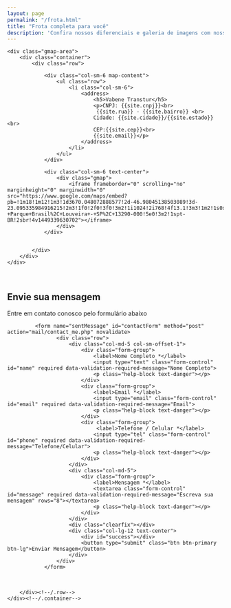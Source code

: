 ```yaml
---
layout: page
permalink: "/frota.html"
title: "Frota completa para você"
description: 'Confira nossos diferenciais e galeria de imagens com nossos transportes para sua empresa.'
---
```

<section id="contact-info">

    <div class="gmap-area">
        <div class="container">
            <div class="row">

                <div class="col-sm-6 map-content">
                    <ul class="row">
                        <li class="col-sm-6">
                            <address>
                                <h5>Vabene Transtur</h5>
                                <p>CNPJ: {{site.cnpj}}<br>
                                 {{site.rua}} - {{site.bairro}} <br>
                                Cidade: {{site.cidade}}/{{site.estado}} <br>
                                CEP:{{site.cep}}<br>
                                {{site.email}}</p>
                            </address>
                        </li>                            
                    </ul>
                </div>

                <div class="col-sm-6 text-center">
                    <div class="gmap">
                        <iframe frameborder="0" scrolling="no" marginheight="0" marginwidth="0" src="https://www.google.com/maps/embed?pb=!1m18!1m12!1m3!1d3670.048072888577!2d-46.98045138503089!3d-23.095335984916215!2m3!1f0!2f0!3f0!3m2!1i1024!2i768!4f13.1!3m3!1m2!1s0x94cf2e01a976cdc7%3A0xfd63a76d21890a23!2sR.+S%C3%A3o+Paulo%2C+21+-+Parque+Brasil%2C+Louveira+-+SP%2C+13290-000!5e0!3m2!1spt-BR!2sbr!4v1449339630702"></iframe>
                    </div>
                </div>


            </div>
        </div>
    </div>
</section>  <!--/gmap_area -->
<br>
<section id="contact-page">
    <div class="container">
        <div class="center">        
            <h2>Envie sua mensagem</h2>
            <p class="lead">Entre em contato conosco pelo formulário abaixo</p>
        </div>
        <div class="row contact-wrap">
            <div class="status alert alert-success" style="display: none"></div>


             <form name="sentMessage" id="contactForm" method="post" action="mail/contact_me.php" novalidate>
                    <div class="row">
                        <div class="col-md-5 col-sm-offset-1">
                            <div class="form-group">
                                <label>Nome Completo *</label>
                                <input type="text" class="form-control" id="name" required data-validation-required-message="Nome Completo">
                                <p class="help-block text-danger"></p>
                            </div>
                            <div class="form-group">
                                <label>Email *</label>
                                <input type="email" class="form-control" id="email" required data-validation-required-message="Email">
                                <p class="help-block text-danger"></p>
                            </div>
                            <div class="form-group">
                                 <label>Telefone / Celular *</label>
                                <input type="tel" class="form-control" id="phone" required data-validation-required-message="Telefone/Celular">
                                <p class="help-block text-danger"></p>
                            </div>
                        </div>
                        <div class="col-md-5">
                            <div class="form-group">
                                <label>Mensagem *</label>
                                <textarea class="form-control" id="message" required data-validation-required-message="Escreva sua mensagem" rows="8"></textarea>
                                <p class="help-block text-danger"></p>
                            </div>
                        </div>
                        <div class="clearfix"></div>
                        <div class="col-lg-12 text-center">
                            <div id="success"></div>
                            <button type="submit" class="btn btn-primary btn-lg">Enviar Mensagem</button>
                        </div>
                    </div>
                </form>


<br />

        </div><!--/.row-->
    </div><!--/.container-->
</section><!--/#contact-page-->
